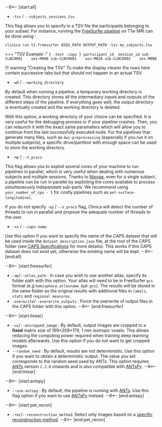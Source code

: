 --8<-- [start:all]
- `-tsv` / `--subjects_sessions_tsv`

This flag allows you to specify in a TSV file the participants belonging to your subset.
For instance, running the [FreeSurfer pipeline](/Pipelines/T1_FreeSurfer.md) on T1w MRI can be done using :

```shell
clinica run t1-freesurfer BIDS_PATH OUTPUT_PATH -tsv my_subjects.tsv
```

<div class="grid" markdown>

=== "TSV Example :"
    ```{ .text .copy }
    participant_id  session_id
    sub-CLNC0001    ses-M000
    sub-CLNC0001    ses-M018
    sub-CLNC0002    ses-M000
    ```
    
!!! warning "Creating the TSV"
    To make the display clearer the rows here contain successive tabs but that should not happen in an actual TSV.
</div>

- `-wd` / `--working_directory`

By default when running a pipeline, a temporary working directory is created. This directory stores all the intermediary inputs and outputs of the different steps of the pipeline. If everything goes well, the output directory is eventually created and the working directory is deleted. 

With this option, a working directory of your choice can be specified. It is very useful for the debugging process or if your pipeline crashes. Then, you can relaunch it with the exact same parameters which will allow you to continue from the last successfully executed node.
For the pipelines that generate many files, such as `dwi-preprocessing` (especially if you run it on multiple subjects), a specific drive/partition with enough space can be used to store the working directory.

- `-np` / `--n_procs`

This flag allows you to exploit several cores of your machine to run pipelines in parallel, which is very useful when dealing with numerous subjects and multiple sessions.
Thanks to [Nipype](https://nipype.readthedocs.io/en/latest/), even for a single subject, a pipeline can be run in parallel by exploiting the cores available to process simultaneously independent sub-parts. We recommend using `your_number_of_cpu - 1` for costly pipelines such as `pet-surface-longitudinal`. 

If you do not specify `-np` / `--n_procs` flag, Clinica will detect the number of threads to run in parallel and propose the adequate number of threads to the user.

- `-cn` / `--caps-name`

Use this option if you want to specify the name of the CAPS dataset that will be used inside the `dataset_description.json` file, at the root of the CAPS folder (see [CAPS Specifications](../CAPS/Specifications.md#the-dataset_descriptionjson-file) for more details). This works if this CAPS dataset does not exist yet, otherwise the existing name will be kept. 
--8<-- [end:all]


--8<-- [start:freesurfer]
- `-ap`/`--atlas_path` : In case you wish to use another atlas, specify its folder path with this option. Your atlas will need to be in FreeSurfer `gcs` format (e.g `hemisphere.atlasname_6p0.gcs`). The results will be stored in the same folder as the original results with additional files in `labels`, `stats` and `regional measures`.
- `-overwrite`/`--overwrite_outputs` : Force the overwrite of output files in the CAPS folder with this option.
--8<-- [end:freesurfer]

--8<-- [start:linear]
- `-ui`/`--uncropped_image` : By default, output images are cropped to a **fixed** matrix size of 169×208×179, 1 mm isotropic voxels. This allows reducing the computing power required when training deep learning models afterwards.
Use this option if you do not want to get cropped images.
- `--random_seed` : By default, results are not deterministic. Use this option if you want to obtain a deterministic output. The value you set corresponds to the random seed used by ANTs. This option requires [ANTs](../Software/Third-party.md#ants) version `2.3.0` onwards and is also compatible with [ANTsPy](https://antspyx.readthedocs.io/en/latest/index.html).
--8<-- [end:linear]

--8<-- [start:antspy]
- `--use-antspy` : By default, the pipeline is running with [ANTs](../Software/Third-party.md#ants). Use this flag option if you want to use [ANTsPy](https://antspyx.readthedocs.io/en/latest/index.html) instead.
--8<-- [end:antspy]

--8<-- [start:pet_recon]
- `-rec`/`--reconstruction_method`: Select only images based on a [specific reconstruction method](/Pipelines/PET_Introduction.md#reconstruction-methods).
--8<-- [end:pet_recon]
